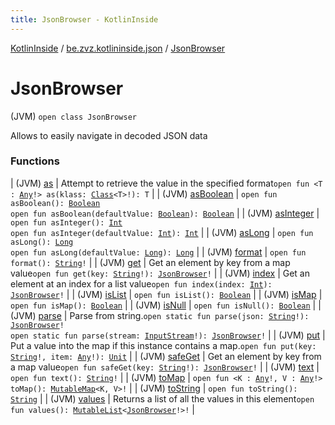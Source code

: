 ```yaml
---
title: JsonBrowser - KotlinInside
---
```


[KotlinInside](../../index.html) / [be.zvz.kotlininside.json](../index.html) / [JsonBrowser](./index.html)

# JsonBrowser

(JVM) `open class JsonBrowser`

Allows to easily navigate in decoded JSON data

### Functions

| (JVM) [as](as.html) | Attempt to retrieve the value in the specified format`open fun <T : `[`Any`](https://kotlinlang.org/api/latest/jvm/stdlib/kotlin/-any/index.html)`!> as(klass: `[`Class`](https://docs.oracle.com/javase/7/docs/api/java/lang/Class.html)`<T>!): T` |
| (JVM) [asBoolean](as-boolean.html) | `open fun asBoolean(): `[`Boolean`](https://kotlinlang.org/api/latest/jvm/stdlib/kotlin/-boolean/index.html)<br>`open fun asBoolean(defaultValue: `[`Boolean`](https://kotlinlang.org/api/latest/jvm/stdlib/kotlin/-boolean/index.html)`): `[`Boolean`](https://kotlinlang.org/api/latest/jvm/stdlib/kotlin/-boolean/index.html) |
| (JVM) [asInteger](as-integer.html) | `open fun asInteger(): `[`Int`](https://kotlinlang.org/api/latest/jvm/stdlib/kotlin/-int/index.html)<br>`open fun asInteger(defaultValue: `[`Int`](https://kotlinlang.org/api/latest/jvm/stdlib/kotlin/-int/index.html)`): `[`Int`](https://kotlinlang.org/api/latest/jvm/stdlib/kotlin/-int/index.html) |
| (JVM) [asLong](as-long.html) | `open fun asLong(): `[`Long`](https://kotlinlang.org/api/latest/jvm/stdlib/kotlin/-long/index.html)<br>`open fun asLong(defaultValue: `[`Long`](https://kotlinlang.org/api/latest/jvm/stdlib/kotlin/-long/index.html)`): `[`Long`](https://kotlinlang.org/api/latest/jvm/stdlib/kotlin/-long/index.html) |
| (JVM) [format](format.html) | `open fun format(): `[`String`](https://kotlinlang.org/api/latest/jvm/stdlib/kotlin/-string/index.html)`!` |
| (JVM) [get](get.html) | Get an element by key from a map value`open fun get(key: `[`String`](https://kotlinlang.org/api/latest/jvm/stdlib/kotlin/-string/index.html)`!): `[`JsonBrowser`](./index.html)`!` |
| (JVM) [index](--index--.html) | Get an element at an index for a list value`open fun index(index: `[`Int`](https://kotlinlang.org/api/latest/jvm/stdlib/kotlin/-int/index.html)`): `[`JsonBrowser`](./index.html)`!` |
| (JVM) [isList](is-list.html) | `open fun isList(): `[`Boolean`](https://kotlinlang.org/api/latest/jvm/stdlib/kotlin/-boolean/index.html) |
| (JVM) [isMap](is-map.html) | `open fun isMap(): `[`Boolean`](https://kotlinlang.org/api/latest/jvm/stdlib/kotlin/-boolean/index.html) |
| (JVM) [isNull](is-null.html) | `open fun isNull(): `[`Boolean`](https://kotlinlang.org/api/latest/jvm/stdlib/kotlin/-boolean/index.html) |
| (JVM) [parse](parse.html) | Parse from string.`open static fun parse(json: `[`String`](https://kotlinlang.org/api/latest/jvm/stdlib/kotlin/-string/index.html)`!): `[`JsonBrowser`](./index.html)`!`<br>`open static fun parse(stream: `[`InputStream`](https://docs.oracle.com/javase/7/docs/api/java/io/InputStream.html)`!): `[`JsonBrowser`](./index.html)`!` |
| (JVM) [put](put.html) | Put a value into the map if this instance contains a map.`open fun put(key: `[`String`](https://kotlinlang.org/api/latest/jvm/stdlib/kotlin/-string/index.html)`!, item: `[`Any`](https://kotlinlang.org/api/latest/jvm/stdlib/kotlin/-any/index.html)`!): `[`Unit`](https://kotlinlang.org/api/latest/jvm/stdlib/kotlin/-unit/index.html) |
| (JVM) [safeGet](safe-get.html) | Get an element by key from a map value`open fun safeGet(key: `[`String`](https://kotlinlang.org/api/latest/jvm/stdlib/kotlin/-string/index.html)`!): `[`JsonBrowser`](./index.html)`!` |
| (JVM) [text](text.html) | `open fun text(): `[`String`](https://kotlinlang.org/api/latest/jvm/stdlib/kotlin/-string/index.html)`!` |
| (JVM) [toMap](to-map.html) | `open fun <K : `[`Any`](https://kotlinlang.org/api/latest/jvm/stdlib/kotlin/-any/index.html)`!, V : `[`Any`](https://kotlinlang.org/api/latest/jvm/stdlib/kotlin/-any/index.html)`!> toMap(): `[`MutableMap`](https://kotlinlang.org/api/latest/jvm/stdlib/kotlin.collections/-mutable-map/index.html)`<K, V>!` |
| (JVM) [toString](to-string.html) | `open fun toString(): `[`String`](https://kotlinlang.org/api/latest/jvm/stdlib/kotlin/-string/index.html) |
| (JVM) [values](values.html) | Returns a list of all the values in this element`open fun values(): `[`MutableList`](https://kotlinlang.org/api/latest/jvm/stdlib/kotlin.collections/-mutable-list/index.html)`<`[`JsonBrowser`](./index.html)`!>!` |

